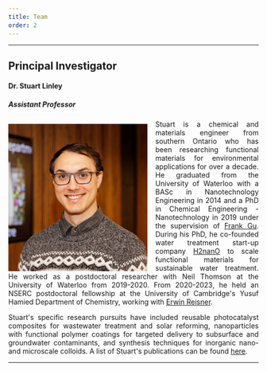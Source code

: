 ```yaml
---
title: Team
order: 2
---
```

---------
## Principal Investigator
#### Dr. Stuart Linley
##### Assistant Professor

<img style="margin-right: 1rem;margin-top: 0.5rem" align="left" src="/assets/Images/StuartHeadshot2023_cropped.jpg" width="280"> <p align="justify"> Stuart is a chemical and materials engineer from southern Ontario who has been researching functional materials for environmental applications for over a decade. He graduated from the University of Waterloo with a BASc in Nanotechnology Engineering in 2014 and a PhD in Chemical Engineering - Nanotechnology in 2019 under the supervision of [Frank Gu](https://www.frankgulab.com). During his PhD, he co-founded water treatment start-up company [H2nanO](https://www.h2nano.ca/) to scale functional materials for sustainable water treatment. He worked as a postdoctoral researcher with Neil Thomson at the University of Waterloo from 2019-2020. From 2020-2023, he held an NSERC postdoctoral fellowship at the University of Cambridge's Yusuf Hamied Department of Chemistry, working with [Erwin Reisner](http://www-reisner.ch.cam.ac.uk/).</p>

<p align="justify"> 
Stuart's specific research pursuits have included reusable photocatalyst composites for wastewater treatment and solar reforming, nanoparticles with functional polymer coatings for targeted delivery to subsurface and groundwater contaminants, and synthesis techniques for inorganic nano- and microscale colloids. A list of Stuart's publications can be found <a href="/Publications.md">here</a>. 
</p>

--------------

